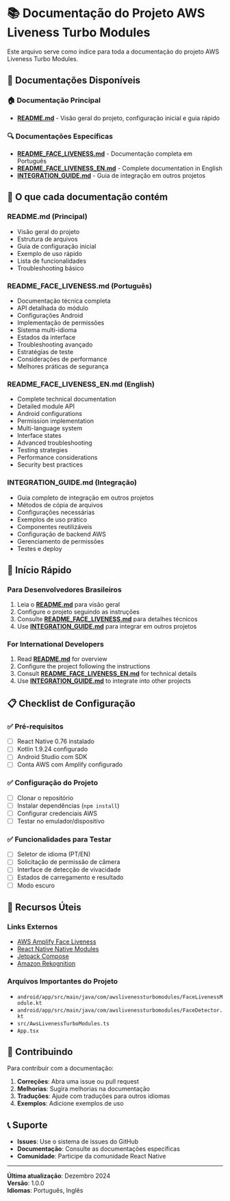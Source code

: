 # 📚 Documentação do Projeto AWS Liveness Turbo Modules

Este arquivo serve como índice para toda a documentação do projeto AWS Liveness Turbo Modules.

## 📖 Documentações Disponíveis

### 🏠 Documentação Principal
- **[README.md](README.md)** - Visão geral do projeto, configuração inicial e guia rápido

### 🔍 Documentações Específicas
- **[README_FACE_LIVENESS.md](README_FACE_LIVENESS.md)** - Documentação completa em Português
- **[README_FACE_LIVENESS_EN.md](README_FACE_LIVENESS_EN.md)** - Complete documentation in English
- **[INTEGRATION_GUIDE.md](INTEGRATION_GUIDE.md)** - Guia de integração em outros projetos

## 🎯 O que cada documentação contém

### README.md (Principal)
- Visão geral do projeto
- Estrutura de arquivos
- Guia de configuração inicial
- Exemplo de uso rápido
- Lista de funcionalidades
- Troubleshooting básico

### README_FACE_LIVENESS.md (Português)
- Documentação técnica completa
- API detalhada do módulo
- Configurações Android
- Implementação de permissões
- Sistema multi-idioma
- Estados da interface
- Troubleshooting avançado
- Estratégias de teste
- Considerações de performance
- Melhores práticas de segurança

### README_FACE_LIVENESS_EN.md (English)
- Complete technical documentation
- Detailed module API
- Android configurations
- Permission implementation
- Multi-language system
- Interface states
- Advanced troubleshooting
- Testing strategies
- Performance considerations
- Security best practices

### INTEGRATION_GUIDE.md (Integração)
- Guia completo de integração em outros projetos
- Métodos de cópia de arquivos
- Configurações necessárias
- Exemplos de uso prático
- Componentes reutilizáveis
- Configuração de backend AWS
- Gerenciamento de permissões
- Testes e deploy

## 🚀 Início Rápido

### Para Desenvolvedores Brasileiros
1. Leia o **[README.md](README.md)** para visão geral
2. Configure o projeto seguindo as instruções
3. Consulte **[README_FACE_LIVENESS.md](README_FACE_LIVENESS.md)** para detalhes técnicos
4. Use **[INTEGRATION_GUIDE.md](INTEGRATION_GUIDE.md)** para integrar em outros projetos

### For International Developers
1. Read **[README.md](README.md)** for overview
2. Configure the project following the instructions
3. Consult **[README_FACE_LIVENESS_EN.md](README_FACE_LIVENESS_EN.md)** for technical details
4. Use **[INTEGRATION_GUIDE.md](INTEGRATION_GUIDE.md)** to integrate into other projects

## 📋 Checklist de Configuração

### ✅ Pré-requisitos
- [ ] React Native 0.76 instalado
- [ ] Kotlin 1.9.24 configurado
- [ ] Android Studio com SDK
- [ ] Conta AWS com Amplify configurado

### ✅ Configuração do Projeto
- [ ] Clonar o repositório
- [ ] Instalar dependências (`npm install`)
- [ ] Configurar credenciais AWS
- [ ] Testar no emulador/dispositivo

### ✅ Funcionalidades para Testar
- [ ] Seletor de idioma (PT/EN)
- [ ] Solicitação de permissão de câmera
- [ ] Interface de detecção de vivacidade
- [ ] Estados de carregamento e resultado
- [ ] Modo escuro

## 🔧 Recursos Úteis

### Links Externos
- [AWS Amplify Face Liveness](https://ui.docs.amplify.aws/android/connected-components/liveness)
- [React Native Native Modules](https://reactnative.dev/docs/native-modules-android)
- [Jetpack Compose](https://developer.android.com/jetpack/compose)
- [Amazon Rekognition](https://docs.aws.amazon.com/rekognition/latest/dg/face-liveness.html)

### Arquivos Importantes do Projeto
- `android/app/src/main/java/com/awslivenessturbomodules/FaceLivenessModule.kt`
- `android/app/src/main/java/com/awslivenessturbomodules/FaceDetector.kt`
- `src/AwsLivenessTurboModules.ts`
- `App.tsx`

## 🤝 Contribuindo

Para contribuir com a documentação:

1. **Correções**: Abra uma issue ou pull request
2. **Melhorias**: Sugira melhorias na documentação
3. **Traduções**: Ajude com traduções para outros idiomas
4. **Exemplos**: Adicione exemplos de uso

## 📞 Suporte

- **Issues**: Use o sistema de issues do GitHub
- **Documentação**: Consulte as documentações específicas
- **Comunidade**: Participe da comunidade React Native

---

**Última atualização**: Dezembro 2024  
**Versão**: 1.0.0  
**Idiomas**: Português, Inglês 